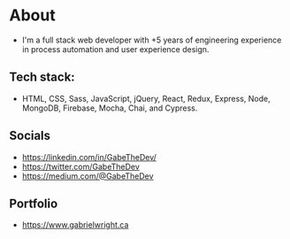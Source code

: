 # About
- I'm a full stack web developer with +5 years of engineering experience in process automation and user experience design.

## Tech stack:
- HTML, CSS, Sass, JavaScript, jQuery, React, Redux, Express, Node, MongoDB, Firebase, Mocha, Chai, and Cypress.

## Socials
- https://linkedin.com/in/GabeTheDev/
- https://twitter.com/GabeTheDev
- https://medium.com/@GabeTheDev

## Portfolio
- https://www.gabrielwright.ca





<!---
gabrielwright1/gabrielwright1 is a ✨ special ✨ repository because its `README.md` (this file) appears on your GitHub profile.
You can click the Preview link to take a look at your changes.
--->
